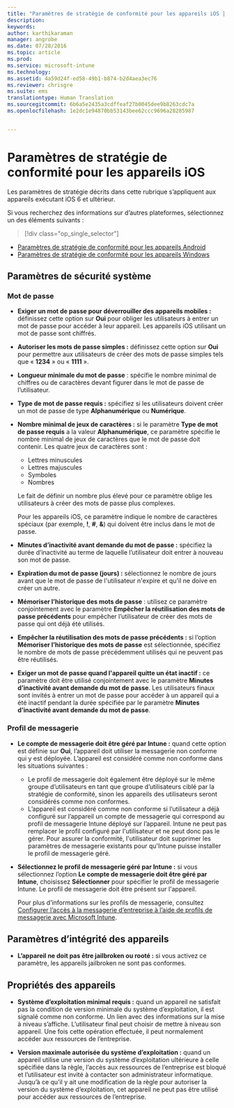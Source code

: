 ```yaml
---
title: "Paramètres de stratégie de conformité pour les appareils iOS | Microsoft Intune"
description: 
keywords: 
author: karthikaraman
manager: angrobe
ms.date: 07/28/2016
ms.topic: article
ms.prod: 
ms.service: microsoft-intune
ms.technology: 
ms.assetid: 4a59d24f-ed58-49b1-b874-b2d4aea3ec76
ms.reviewer: chrisgre
ms.suite: ems
translationtype: Human Translation
ms.sourcegitcommit: 6b6a5e2435a3cdffeaf27b0045dee9b8263cdc7a
ms.openlocfilehash: 1e2dc1e94870bb53143bee62ccc9696a28285987


---
```



# Paramètres de stratégie de conformité pour les appareils iOS

Les paramètres de stratégie décrits dans cette rubrique s’appliquent aux appareils exécutant iOS 6 et ultérieur.

Si vous recherchez des informations sur d’autres plateformes, sélectionnez un des éléments suivants :
> [!div class="op_single_selector"]
- [Paramètres de stratégie de conformité pour les appareils Android](android-compliance-policy-settings-in-microsoft-intune.md)
- [Paramètres de stratégie de conformité pour les appareils Windows](windows-compliance-policy-settings-in-microsoft-intune.md)

## Paramètres de sécurité système
### Mot de passe
- **Exiger un mot de passe pour déverrouiller des appareils mobiles :** définissez cette option sur **Oui** pour obliger les utilisateurs à entrer un mot de passe pour accéder à leur appareil. Les appareils iOS utilisant un mot de passe sont chiffrés.

- **Autoriser les mots de passe simples :** définissez cette option sur **Oui** pour permettre aux utilisateurs de créer des mots de passe simples tels que « **1234** » ou « **1111** ».

-  **Longueur minimale du mot de passe** : spécifie le nombre minimal de chiffres ou de caractères devant figurer dans le mot de passe de l’utilisateur.
- **Type de mot de passe requis :** spécifiez si les utilisateurs doivent créer un mot de passe de type **Alphanumérique** ou **Numérique**.

- **Nombre minimal de jeux de caractères :** si le paramètre **Type de mot de passe requis** a la valeur **Alphanumérique**, ce paramètre spécifie le nombre minimal de jeux de caractères que le mot de passe doit contenir. Les quatre jeux de caractères sont :
  -   Lettres minuscules
  -   Lettres majuscules
  -   Symboles
  -   Nombres

  Le fait de définir un nombre plus élevé pour ce paramètre oblige les utilisateurs à créer des mots de passe plus complexes.

  Pour les appareils iOS, ce paramètre indique le nombre de caractères spéciaux (par exemple, **!**, **#**, **&amp;**) qui doivent être inclus dans le mot de passe.
- **Minutes d’inactivité avant demande du mot de passe :** spécifiez la durée d’inactivité au terme de laquelle l’utilisateur doit entrer à nouveau son mot de passe.

- **Expiration du mot de passe (jours) :** sélectionnez le nombre de jours avant que le mot de passe de l'utilisateur n'expire et qu'il ne doive en créer un autre.

- **Mémoriser l’historique des mots de passe** : utilisez ce paramètre conjointement avec le paramètre **Empêcher la réutilisation des mots de passe précédents** pour empêcher l’utilisateur de créer des mots de passe qui ont déjà été utilisés.

- **Empêcher la réutilisation des mots de passe précédents :** si l’option **Mémoriser l’historique des mots de passe** est sélectionnée, spécifiez le nombre de mots de passe précédemment utilisés qui ne peuvent pas être réutilisés.

- **Exiger un mot de passe quand l'appareil quitte un état inactif :** ce paramètre doit être utilisé conjointement avec le paramètre **Minutes d’inactivité avant demande du mot de passe**. Les utilisateurs finaux sont invités à entrer un mot de passe pour accéder à un appareil qui a été inactif pendant la durée spécifiée par le paramètre **Minutes d’inactivité avant demande du mot de passe**.

### Profil de messagerie
- **Le compte de messagerie doit être géré par Intune :** quand cette option est définie sur **Oui**, l’appareil doit utiliser la messagerie non conforme qui y est déployée. L’appareil est considéré comme non conforme dans les situations suivantes :
  - Le profil de messagerie doit également être déployé sur le même groupe d’utilisateurs en tant que groupe d’utilisateurs ciblé par la stratégie de conformité, sinon les appareils des utilisateurs seront considérés comme non conformes.
  - L’appareil est considéré comme non conforme si l’utilisateur a déjà configuré sur l’appareil un compte de messagerie qui correspond au profil de messagerie Intune déployé sur l’appareil. Intune ne peut pas remplacer le profil configuré par l'utilisateur et ne peut donc pas le gérer. Pour assurer la conformité, l'utilisateur doit supprimer les paramètres de messagerie existants pour qu'Intune puisse installer le profil de messagerie géré.


- **Sélectionnez le profil de messagerie géré par Intune :**
   si vous sélectionnez l’option **Le compte de messagerie doit être géré par Intune**, choisissez **Sélectionner** pour spécifier le profil de messagerie Intune. Le profil de messagerie doit être présent sur l'appareil.

     Pour plus d’informations sur les profils de messagerie, consultez [Configurer l’accès à la messagerie d’entreprise à l’aide de profils de messagerie avec Microsoft Intune](configure-access-to-corporate-email-using-email-profiles-with-microsoft-intune.md).

## Paramètres d’intégrité des appareils

- **L’appareil ne doit pas être jailbroken ou rooté :** si vous activez ce paramètre, les appareils jailbroken ne sont pas conformes.

##  Propriétés des appareils
- **Système d’exploitation minimal requis :** quand un appareil ne satisfait pas la condition de version minimale du système d’exploitation, il est signalé comme non conforme.
Un lien avec des informations sur la mise à niveau s’affiche. L’utilisateur final peut choisir de mettre à niveau son appareil. Une fois cette opération effectuée, il peut normalement accéder aux ressources de l’entreprise.

- **Version maximale autorisée du système d’exploitation :** quand un appareil utilise une version du système d’exploitation ultérieure à celle spécifiée dans la règle, l’accès aux ressources de l’entreprise est bloqué et l’utilisateur est invité à contacter son administrateur informatique. Jusqu’à ce qu’il y ait une modification de la règle pour autoriser la version du système d’exploitation, cet appareil ne peut pas être utilisé pour accéder aux ressources de l’entreprise.



<!--HONumber=Aug16_HO5-->


